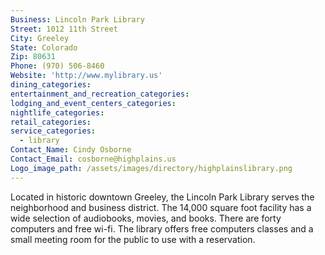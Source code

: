 ```yaml
---
Business: Lincoln Park Library
Street: 1012 11th Street
City: Greeley
State: Colorado
Zip: 80631
Phone: (970) 506-8460
Website: 'http://www.mylibrary.us'
dining_categories:
entertainment_and_recreation_categories:
lodging_and_event_centers_categories:
nightlife_categories:
retail_categories:
service_categories:
  - library
Contact_Name: Cindy Osborne
Contact_Email: cosborne@highplains.us
Logo_image_path: /assets/images/directory/highplainslibrary.png
---
```



Located in historic downtown Greeley, the Lincoln Park Library serves the neighborhood and business district. The 14,000 square foot facility has a wide selection of audiobooks, movies, and books. There are forty computers and free wi-fi. The library offers free computers classes and a small meeting room for the public to use with a reservation.